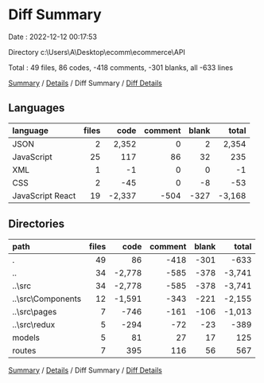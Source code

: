 # Diff Summary

Date : 2022-12-12 00:17:53

Directory c:\\Users\\A\\Desktop\\ecomm\\ecommerce\\API

Total : 49 files,  86 codes, -418 comments, -301 blanks, all -633 lines

[Summary](results.md) / [Details](details.md) / Diff Summary / [Diff Details](diff-details.md)

## Languages
| language | files | code | comment | blank | total |
| :--- | ---: | ---: | ---: | ---: | ---: |
| JSON | 2 | 2,352 | 0 | 2 | 2,354 |
| JavaScript | 25 | 117 | 86 | 32 | 235 |
| XML | 1 | -1 | 0 | 0 | -1 |
| CSS | 2 | -45 | 0 | -8 | -53 |
| JavaScript React | 19 | -2,337 | -504 | -327 | -3,168 |

## Directories
| path | files | code | comment | blank | total |
| :--- | ---: | ---: | ---: | ---: | ---: |
| . | 49 | 86 | -418 | -301 | -633 |
| .. | 34 | -2,778 | -585 | -378 | -3,741 |
| ..\\src | 34 | -2,778 | -585 | -378 | -3,741 |
| ..\\src\\Components | 12 | -1,591 | -343 | -221 | -2,155 |
| ..\\src\\pages | 7 | -746 | -161 | -106 | -1,013 |
| ..\\src\\redux | 5 | -294 | -72 | -23 | -389 |
| models | 5 | 81 | 27 | 17 | 125 |
| routes | 7 | 395 | 116 | 56 | 567 |

[Summary](results.md) / [Details](details.md) / Diff Summary / [Diff Details](diff-details.md)